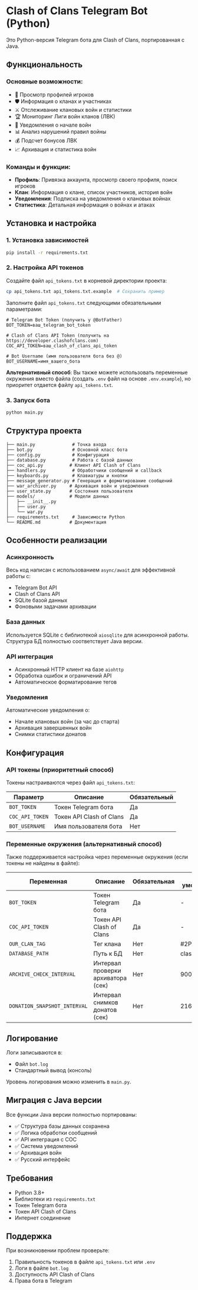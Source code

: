 # Clash of Clans Telegram Bot (Python)

Это Python-версия Telegram бота для Clash of Clans, портированная с Java.

## Функциональность

### Основные возможности:
- 👤 Просмотр профилей игроков
- 🛡 Информация о кланах и участниках
- ⚔️ Отслеживание клановых войн и статистики
- 🏆 Мониторинг Лиги войн кланов (ЛВК)
- 🔔 Уведомления о начале войн
- 📊 Анализ нарушений правил войны
- 💰 Подсчет бонусов ЛВК
- 📈 Архивация и статистика войн

### Команды и функции:
- **Профиль**: Привязка аккаунта, просмотр своего профиля, поиск игроков
- **Клан**: Информация о клане, список участников, история войн
- **Уведомления**: Подписка на уведомления о клановых войнах
- **Статистика**: Детальная информация о войнах и атаках

## Установка и настройка

### 1. Установка зависимостей

```bash
pip install -r requirements.txt
```

### 2. Настройка API токенов

Создайте файл `api_tokens.txt` в корневой директории проекта:

```bash
cp api_tokens.txt api_tokens.txt.example  # Сохранить пример
```

Заполните файл `api_tokens.txt` следующими обязательными параметрами:

```
# Telegram Bot Token (получить у @BotFather)
BOT_TOKEN=ваш_telegram_bot_token

# Clash of Clans API Token (получить на https://developer.clashofclans.com)
COC_API_TOKEN=ваш_clash_of_clans_api_token

# Bot Username (имя пользователя бота без @)
BOT_USERNAME=имя_вашего_бота
```

**Альтернативный способ**: Вы также можете использовать переменные окружения вместо файла (создать `.env` файл на основе `.env.example`), но приоритет отдается файлу `api_tokens.txt`.

### 3. Запуск бота

```bash
python main.py
```

## Структура проекта

```
├── main.py              # Точка входа
├── bot.py               # Основной класс бота
├── config.py            # Конфигурация
├── database.py          # Работа с базой данных
├── coc_api.py          # Клиент API Clash of Clans
├── handlers.py          # Обработчики сообщений и callback
├── keyboards.py         # Клавиатуры и кнопки
├── message_generator.py # Генерация и форматирование сообщений
├── war_archiver.py     # Архивация войн и уведомления
├── user_state.py       # Состояния пользователя
├── models/             # Модели данных
│   ├── __init__.py
│   ├── user.py
│   └── war.py
├── requirements.txt     # Зависимости Python
└── README.md           # Документация
```

## Особенности реализации

### Асинхронность
Весь код написан с использованием `async/await` для эффективной работы с:
- Telegram Bot API
- Clash of Clans API
- SQLite базой данных
- Фоновыми задачами архивации

### База данных
Используется SQLite с библиотекой `aiosqlite` для асинхронной работы.
Структура БД полностью соответствует Java версии.

### API интеграция
- Асинхронный HTTP клиент на базе `aiohttp`
- Обработка ошибок и ограничений API
- Автоматическое форматирование тегов

### Уведомления
Автоматические уведомления о:
- Начале клановых войн (за час до старта)
- Архивация завершенных войн
- Снимки статистики донатов

## Конфигурация

### API токены (приоритетный способ)

Токены настраиваются через файл `api_tokens.txt`:

| Параметр | Описание | Обязательный |
|----------|----------|--------------|
| `BOT_TOKEN` | Токен Telegram бота | Да |
| `COC_API_TOKEN` | Токен API Clash of Clans | Да |
| `BOT_USERNAME` | Имя пользователя бота | Нет |

### Переменные окружения (альтернативный способ)

Также поддерживается настройка через переменные окружения (если токены не найдены в файле):

| Переменная | Описание | Обязательная | По умолчанию |
|------------|----------|--------------|--------------|
| `BOT_TOKEN` | Токен Telegram бота | Да | - |
| `COC_API_TOKEN` | Токен API Clash of Clans | Да | - |
| `OUR_CLAN_TAG` | Тег клана | Нет | #2PQU0PLJ2 |
| `DATABASE_PATH` | Путь к БД | Нет | clashbot.db |
| `ARCHIVE_CHECK_INTERVAL` | Интервал проверки архиватора (сек) | Нет | 900 |
| `DONATION_SNAPSHOT_INTERVAL` | Интервал снимков донатов (сек) | Нет | 21600 |

## Логирование

Логи записываются в:
- Файл `bot.log`
- Стандартный вывод (консоль)

Уровень логирования можно изменить в `main.py`.

## Миграция с Java версии

Все функции Java версии полностью портированы:
- ✅ Структура базы данных сохранена
- ✅ Логика обработки сообщений
- ✅ API интеграция с COC
- ✅ Система уведомлений
- ✅ Архивация войн
- ✅ Русский интерфейс

## Требования

- Python 3.8+
- Библиотеки из `requirements.txt`
- Токен Telegram бота
- Токен API Clash of Clans
- Интернет соединение

## Поддержка

При возникновении проблем проверьте:
1. Правильность токенов в файле `api_tokens.txt` или `.env`
2. Логи в файле `bot.log`
3. Доступность API Clash of Clans
4. Права бота в Telegram